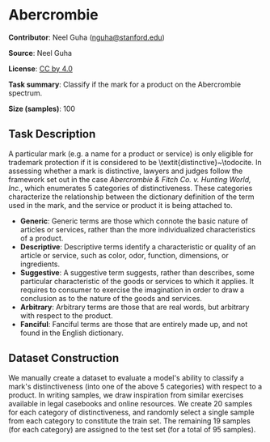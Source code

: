 # Abercrombie

**Contributor**: Neel Guha (nguha@stanford.edu)

**Source**: Neel Guha

**License**: [CC by 4.0](https://creativecommons.org/licenses/by/4.0/)

**Task summary**: Classify if the mark for a product on the Abercrombie spectrum.

**Size (samples)**: 100

## Task Description

A particular mark (e.g. a name for a product or service) is only eligible for trademark protection if it is considered to be \textit{distinctive}~\todocite. In assessing whether a mark is distinctive, lawyers and judges follow the framework set out in the case *Abercrombie & Fitch Co. v. Hunting World, Inc.*, which enumerates 5 categories of distinctiveness. These categories characterize the relationship between the dictionary definition of the term used in the mark, and the service or product it is being attached to.

- **Generic**: Generic terms are those which connote the basic nature of articles or services, rather than the more individualized characteristics of a product.
- **Descriptive**: Descriptive terms identify a characteristic or quality of an article or service, such as color, odor, function, dimensions, or ingredients.
- **Suggestive**: A suggestive term suggests, rather than describes, some particular characteristic of the goods or services to which it applies. It requires to consumer to exercise the imagination in order to draw a conclusion as to the nature of the goods and services.
- **Arbitrary**: Arbitrary terms are those that are real words, but arbitrary with respect to the product.
- **Fanciful**: Fanciful terms are those that are entirely made up, and not found in the English dictionary.

## Dataset Construction

We manually create a dataset to evaluate a model's ability to classify a mark's distinctiveness (into one of the above 5 categories) with respect to a product. In writing samples, we draw inspiration from similar exercises available in legal casebooks and online resources. We create 20 samples for each category of distinctiveness, and randomly select a single sample from each category to constitute the train set. The remaining 19 samples (for each category) are assigned to the test set (for a total of 95 samples).
